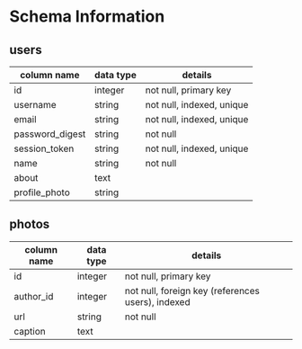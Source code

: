 # Schema Information

## users
column name     | data type | details
----------------|-----------|-----------------------
id              | integer   | not null, primary key
username        | string    | not null, indexed, unique
email           | string    | not null, indexed, unique
password_digest | string    | not null
session_token   | string    | not null, indexed, unique
name            | string    | not null
about           | text      |
profile_photo   | string    |

## photos
column name     | data type | details
----------------|-----------|-----------------------
id              | integer   | not null, primary key
author_id       | integer   | not null, foreign key (references users), indexed
url             | string    | not null
caption         | text      |

